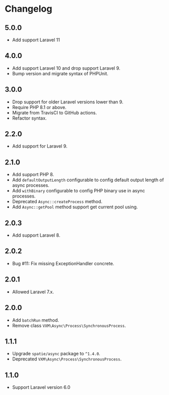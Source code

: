 # Changelog

## 5.0.0

- Add support Laravel 11

## 4.0.0

- Add support Laravel 10 and drop support Laravel 9.
- Bump version and migrate syntax of PHPUnit.

## 3.0.0

- Drop support for older Laravel versions lower than 9.
- Require PHP 8.1 or above.
- Migrate from TravisCI to GitHub actions.
- Refactor syntax.

## 2.2.0

- Add support for Laravel 9.

## 2.1.0

- Add support PHP 8.
- Add `defaultOutputLength` configurable to config default output length of async processes.
- Add `withBinary` configurable to config PHP binary use in async processes.
- Deprecated `Async::createProcess` method.
- Add `Async::getPool` method support get current pool using.

## 2.0.3

- Add support Laravel 8.

## 2.0.2

- Bug #11: Fix missing ExceptionHandler concrete.

## 2.0.1

- Allowed Laravel 7.x.

## 2.0.0

- Add `batchRun` method.
- Remove class `VXM\Async\Process\SynchronousProcess`.

## 1.1.1

- Upgrade `spatie/async` package to `^1.4.0`.
- Deprecated `VXM\Async\Process\SynchronousProcess`.

## 1.1.0

- Support Laravel version 6.0
